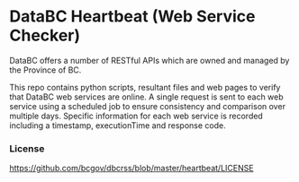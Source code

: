 # DataBC Heartbeat (Web Service Checker)

DataBC offers a number of RESTful APIs which are owned and managed by the Province of BC. 

This repo contains python scripts, resultant files and web pages to verify that DataBC web services are online. A single request is sent to
each web service using a scheduled job to ensure consistency and comparison over multiple days.
Specific information for each web service is recorded including a timestamp, executionTime and response code.


### License

https://github.com/bcgov/dbcrss/blob/master/heartbeat/LICENSE
